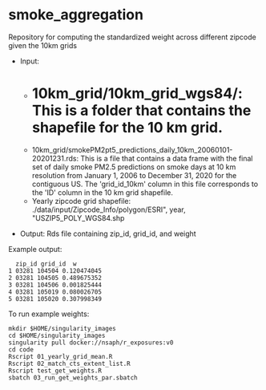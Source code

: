 # smoke_aggregation
Repository for computing the standardized weight across different zipcode given the 10km grids
* Input: 
  * # 10km_grid/10km_grid_wgs84/: This is a folder that contains the shapefile for the 10 km grid.
  * 10km_grid/smokePM2pt5_predictions_daily_10km_20060101-20201231.rds: This is a file that contains a data frame with the final set of daily smoke PM2.5 predictions on smoke days at 10 km resolution from January 1, 2006 to December 31, 2020 for the contiguous US. The 'grid_id_10km' column in this file corresponds to the 'ID' column in the 10 km grid shapefile.
  * Yearly zipcode grid shapefile: ./data/input/Zipcode_Info/polygon/ESRI", year, "USZIP5_POLY_WGS84.shp 
  
* Output: Rds file containing zip_id, grid_id, and weight

Example output: 
```
  zip_id grid_id  w
1 03281 104504 0.120474045
2 03281 104505 0.489675352
3 03281 104506 0.001825444
4 03281 105019 0.080026705
5 03281 105020 0.307998349
```

To run example weights:   
```
mkdir $HOME/singularity_images
cd $HOME/singularity_images
singularity pull docker://nsaph/r_exposures:v0
cd code
Rscript 01_yearly_grid_mean.R
Rscript 02_match_cts_extent_list.R
Rscript test_get_weights.R
sbatch 03_run_get_weights_par.sbatch
```
